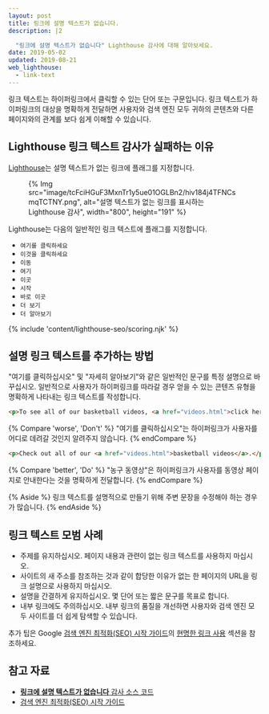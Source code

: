 ```yaml
---
layout: post
title: 링크에 설명 텍스트가 없습니다.
description: |2

  "링크에 설명 텍스트가 없습니다" Lighthouse 감사에 대해 알아보세요.
date: 2019-05-02
updated: 2019-08-21
web_lighthouse:
  - link-text
---
```


링크 텍스트는 하이퍼링크에서 클릭할 수 있는 단어 또는 구문입니다. 링크 텍스트가 하이퍼링크의 대상을 명확하게 전달하면 사용자와 검색 엔진 모두 귀하의 콘텐츠와 다른 페이지와의 관계를 보다 쉽게 이해할 수 있습니다.

## Lighthouse 링크 텍스트 감사가 실패하는 이유

[Lighthouse](https://developer.chrome.com/docs/lighthouse/overview/)는 설명 텍스트가 없는 링크에 플래그를 지정합니다.

<figure>{% Img src="image/tcFciHGuF3MxnTr1y5ue01OGLBn2/hiv184j4TFNCsmqTCTNY.png", alt="설명 텍스트가 없는 링크를 표시하는 Lighthouse 감사", width="800", height="191" %}</figure>

Lighthouse는 다음의 일반적인 링크 텍스트에 플래그를 지정합니다.

- `여기를 클릭하세요`
- `이것을 클릭하세요`
- `이동`
- `여기`
- `이곳`
- `시작`
- `바로 이곳`
- `더 보기`
- `더 알아보기`

{% include 'content/lighthouse-seo/scoring.njk' %}

## 설명 링크 텍스트를 추가하는 방법

"여기를 클릭하십시오" 및 "자세히 알아보기"와 같은 일반적인 문구를 특정 설명으로 바꾸십시오. 일반적으로 사용자가 하이퍼링크를 따라갈 경우 얻을 수 있는 콘텐츠 유형을 명확하게 나타내는 링크 텍스트를 작성합니다.

```html
<p>To see all of our basketball videos, <a href="videos.html">click here</a>.</p>
```

{% Compare 'worse', 'Don\'t' %} "여기를 클릭하십시오"는 하이퍼링크가 사용자를 어디로 데려갈 것인지 알려주지 않습니다. {% endCompare %}

```html
<p>Check out all of our <a href="videos.html">basketball videos</a>.</p>
```

{% Compare 'better', 'Do' %} "농구 동영상"은 하이퍼링크가 사용자를 동영상 페이지로 안내한다는 것을 명확하게 전달합니다. {% endCompare %}

{% Aside %} 링크 텍스트를 설명적으로 만들기 위해 주변 문장을 수정해야 하는 경우가 많습니다. {% endAside %}

## 링크 텍스트 모범 사례

- 주제를 유지하십시오. 페이지 내용과 관련이 없는 링크 텍스트를 사용하지 마십시오.
- 사이트의 새 주소를 참조하는 것과 같이 합당한 이유가 없는 한 페이지의 URL을 링크 설명으로 사용하지 마십시오.
- 설명을 간결하게 유지하십시오. 몇 단어 또는 짧은 문구를 목표로 합니다.
- 내부 링크에도 주의하십시오. 내부 링크의 품질을 개선하면 사용자와 검색 엔진 모두 사이트를 더 쉽게 탐색할 수 있습니다.

추가 팁은 Google [검색 엔진 최적화(SEO) 시작 가이드](https://support.google.com/webmasters/answer/7451184#uselinkswisely)의 [현명한 링크 사용](https://support.google.com/webmasters/answer/7451184) 섹션을 참조하세요.

## 참고 자료

- [**링크에 설명 텍스트가 없습니다** 감사 소스 코드](https://github.com/GoogleChrome/lighthouse/blob/master/core/audits/seo/link-text.js)
- [검색 엔진 최적화(SEO) 시작 가이드](https://support.google.com/webmasters/answer/7451184)
